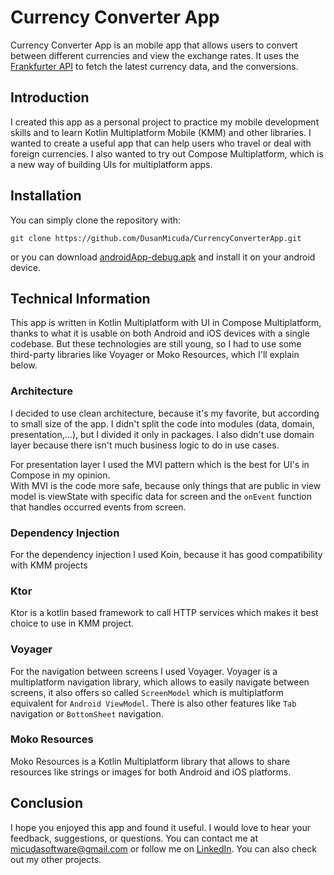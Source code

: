 # Currency Converter App

Currency Converter App is an mobile app that allows users to convert between different currencies
and view the exchange rates. It uses the [Frankfurter API](https://www.frankfurter.app/)
to fetch the latest currency data, and the conversions.

## Introduction

I created this app as a personal project to practice my mobile development skills and to learn 
Kotlin Multiplatform Mobile (KMM) and other libraries. I wanted to create a useful app that can 
help users who travel or deal with foreign currencies. I also wanted to try out Compose Multiplatform,
which is a new way of building UIs for multiplatform apps.

## Installation

You can simply clone the repository with:
```
git clone https://github.com/DusanMicuda/CurrencyConverterApp.git
```
or you can download [androidApp-debug.apk](https://github.com/DusanMicuda/CurrencyConverterApp/blob/main/androidApp/build/outputs/apk/debug/androidApp-debug.apk) 
and install it on your android device.

## Technical Information

This app is written in Kotlin Multiplatform with UI in Compose Multiplatform, thanks to what it is 
usable on both Android and iOS devices with a single codebase. But these technologies are still young,
so I had to use some third-party libraries like Voyager or Moko Resources, which I'll explain
below.

### Architecture

I decided to use clean architecture, because it's my favorite, but according to small size of the app.
I didn't split the code into modules (data, domain, presentation,...), but I divided it only in packages.
I also didn't use domain layer because there isn't much business logic to do in use cases.

For presentation layer I used the MVI pattern which is the best for UI's in Compose in my opinion.\
With MVI is the code more safe, because only things that are public in view model is viewState
with specific data for screen and the `onEvent` function that handles occurred events from screen.

### Dependency Injection

For the dependency injection I used Koin, because it has good compatibility with KMM projects

### Ktor

Ktor is a kotlin based framework to call HTTP services which makes it best choice to use in KMM
project.

### Voyager

For the navigation between screens I used Voyager. Voyager is a multiplatform navigation library,
which allows to easily navigate between screens, it also offers so called `ScreenModel` which is 
multiplatform equivalent for `Android ViewModel`. There is also other features like `Tab` navigation
or `BottomSheet` navigation.

### Moko Resources

Moko Resources is a Kotlin Multiplatform library that allows to share resources like strings or
images for both Android and iOS platforms.

## Conclusion

I hope you enjoyed this app and found it useful. I would love to hear your feedback, suggestions,
or questions. You can contact me at micudasoftware@gmail.com or follow me on [LinkedIn](https://www.linkedin.com/in/dušan-mičuda-33b755212).
You can also check out my other projects.